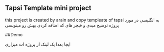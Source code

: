 ## Tapsi Template mini project 
this project is created by arain and copy templeate of tapsi
به انگلیسی در مورد پروژه توضیح میدی و فیچر های که اضافه کردی بهش رو مینویسی 

##Demo

ایجا بعدا یک لینک از پروژه ات میزاری
